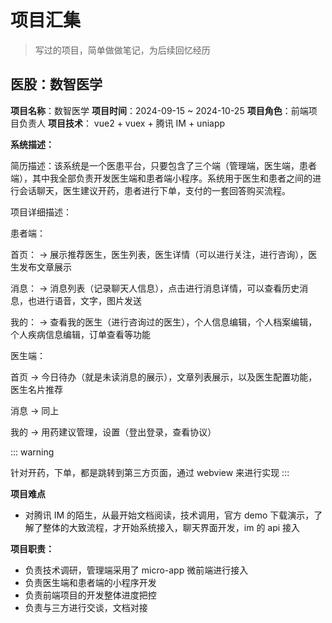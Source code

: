# 项目汇集

> 写过的项目，简单做做笔记，为后续回忆经历

## 医股：数智医学

**项目名称**：数智医学
**项目时间**：2024-09-15 ~ 2024-10-25
**项目角色**：前端项目负责人
**项目技术**： vue2 + vuex + 腾讯 IM + uniapp

**系统描述：**

简历描述：该系统是一个医患平台，只要包含了三个端（管理端，医生端，患者端），其中我全部负责开发医生端和患者端小程序。系统用于医生和患者之间的进行会话聊天，医生建议开药，患者进行下单，支付的一套回答购买流程。

项目详细描述：

患者端：

首页： -> 展示推荐医生，医生列表，医生详情（可以进行关注，进行咨询），医生发布文章展示

消息： -> 消息列表（记录聊天人信息），点击进行消息详情，可以查看历史消息，也进行语音，文字，图片发送

我的： -> 查看我的医生（进行咨询过的医生），个人信息编辑，个人档案编辑，个人疾病信息编辑，订单查看等功能

医生端：

首页 -> 今日待办（就是未读消息的展示），文章列表展示，以及医生配置功能，医生名片推荐

消息 -> 同上

我的 -> 用药建议管理，设置（登出登录，查看协议）

::: warning

针对开药，下单，都是跳转到第三方页面，通过 webview 来进行实现
:::

**项目难点**

- 对腾讯 IM 的陌生，从最开始文档阅读，技术调用，官方 demo 下载演示，了解了整体的大致流程，才开始系统接入，聊天界面开发，im 的 api 接入

**项目职责：**

- 负责技术调研，管理端采用了 micro-app 微前端进行接入
- 负责医生端和患者端的小程序开发
- 负责前端项目的开发整体进度把控
- 负责与三方进行交谈，文档对接
